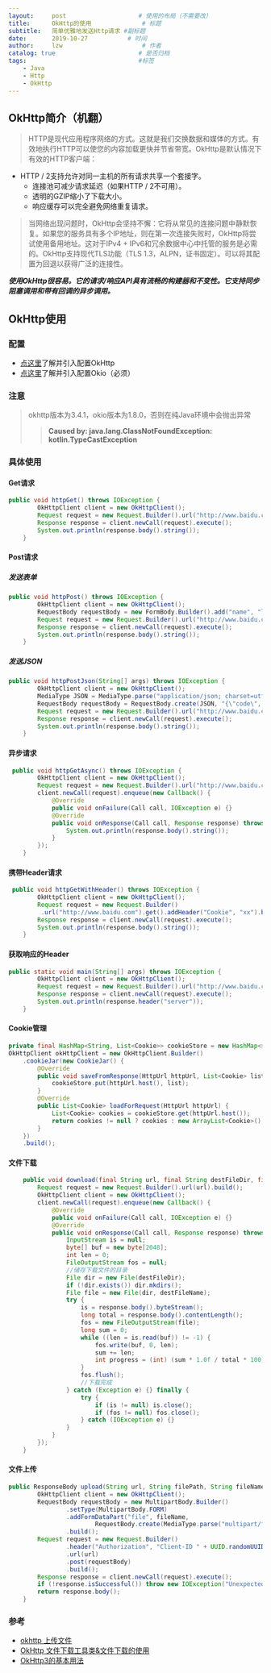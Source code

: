 ```yaml
---
layout:     post                    # 使用的布局（不需要改）
title:      OkHttp的使用              # 标题 
subtitle:   简单优雅地发送Http请求 #副标题
date:       2019-10-27           # 时间
author:     lzw                      # 作者
catalog: true                       # 是否归档
tags:                               #标签
    - Java
    - Http
    - OkHttp
---
```


## OkHttp简介（机翻）

> HTTP是现代应用程序网络的方式。这就是我们交换数据和媒体的方式。有效地执行HTTP可以使您的内容加载更快并节省带宽。OkHttp是默认情况下有效的HTTP客户端：

+ HTTP / 2支持允许对同一主机的所有请求共享一个套接字。
  + 连接池可减少请求延迟（如果HTTP / 2不可用）。
  + 透明的GZIP缩小了下载大小。
  + 响应缓存可以完全避免网络重复请求。

> 当网络出现问题时，OkHttp会坚持不懈：它将从常见的连接问题中静默恢复。如果您的服务具有多个IP地址，则在第一次连接失败时，OkHttp将尝试使用备用地址。这对于IPv4 + IPv6和冗余数据中心中托管的服务是必需的。OkHttp支持现代TLS功能（TLS 1.3，ALPN，证书固定）。可以将其配置为回退以获得广泛的连接性。

___使用OkHttp很容易。它的请求/响应API具有流畅的构建器和不变性。它支持同步阻塞调用和带有回调的异步调用。___

## OkHttp使用

### 配置

+ [点这里](https://mvnrepository.com/artifact/com.squareup.okhttp3/okhttp/3.4.1)了解并引入配置OkHttp
+ [点这里](https://mvnrepository.com/artifact/com.squareup.okio/okio/1.8.0)了解并引入配置Okio（必须）

### 注意

> okhttp版本为3.4.1，okio版本为1.8.0，否则在纯Java环境中会抛出异常
>> **Caused by: java.lang.ClassNotFoundException: kotlin.TypeCastException**

### 具体使用

#### Get请求

```java
public void httpGet() throws IOException {
        OkHttpClient client = new OkHttpClient();
        Request request = new Request.Builder().url("http://www.baidu.com").get().build();
        Response response = client.newCall(request).execute();
        System.out.println(response.body().string());
    }
```

#### Post请求

##### 发送表单

```java
public void httpPost() throws IOException {
        OkHttpClient client = new OkHttpClient();
        RequestBody requestBody = new FormBody.Builder().add("name", "lzw-723").build();
        Request request = new Request.Builder().url("http://www.baidu.com").post(requestBody).build();
        Response response = client.newCall(request).execute();
        System.out.println(response.body().string());
    }
```

##### 发送JSON

```java
public void httpPostJson(String[] args) throws IOException {
        OkHttpClient client = new OkHttpClient();
        MediaType JSON = MediaType.parse("application/json; charset=utf-8");
        RequestBody requestBody = RequestBody.create(JSON, "{\"code\", 0}");;
        Request request = new Request.Builder().url("http://www.baidu.com").post(requestBody).build();
        Response response = client.newCall(request).execute();
        System.out.println(response.body().string());
    }
```

#### 异步请求

```java
 public void httpGetAsync() throws IOException {
        OkHttpClient client = new OkHttpClient();
        Request request = new Request.Builder().url("http://www.baidu.com").get().build();
        client.newCall(request).enqueue(new Callback() {
            @Override
            public void onFailure(Call call, IOException e) {}
            @Override
            public void onResponse(Call call, Response response) throws IOException {
                System.out.println(response.body().string());
            }
        });
    }
```

#### 携带Header请求

```java
 public void httpGetWithHeader() throws IOException {
        OkHttpClient client = new OkHttpClient();
        Request request = new Request.Builder()
         .url("http://www.baidu.com").get().addHeader("Cookie", "xx").build();
        Response response = client.newCall(request).execute();
        System.out.println(response.body().string());
    }
```

#### 获取响应的Header

```java
public static void main(String[] args) throws IOException {
        OkHttpClient client = new OkHttpClient();
        Request request = new Request.Builder().url("http://www.baidu.com").get().build();
        Response response = client.newCall(request).execute();
        System.out.println(response.header("server"));
    }
```

#### Cookie管理

```java
private final HashMap<String, List<Cookie>> cookieStore = new HashMap<>();
OkHttpClient okHttpClient = new OkHttpClient.Builder()
    .cookieJar(new CookieJar() {
        @Override
        public void saveFromResponse(HttpUrl httpUrl, List<Cookie> list) {
            cookieStore.put(httpUrl.host(), list);
        }
        @Override
        public List<Cookie> loadForRequest(HttpUrl httpUrl) {
            List<Cookie> cookies = cookieStore.get(httpUrl.host());
            return cookies != null ? cookies : new ArrayList<Cookie>();
        }
    })
    .build();
```

#### 文件下载

```java
    public void download(final String url, final String destFileDir, final String destFileName) {
        Request request = new Request.Builder().url(url).build();
        OkHttpClient client = new OkHttpClient();
        client.newCall(request).enqueue(new Callback() {
            @Override
            public void onFailure(Call call, IOException e) {}
            @Override
            public void onResponse(Call call, Response response) throws IOException {
                InputStream is = null;
                byte[] buf = new byte[2048];
                int len = 0;
                FileOutputStream fos = null;
                //储存下载文件的目录
                File dir = new File(destFileDir);
                if (!dir.exists()) dir.mkdirs();
                File file = new File(dir, destFileName);
                try {
                    is = response.body().byteStream();
                    long total = response.body().contentLength();
                    fos = new FileOutputStream(file);
                    long sum = 0;
                    while ((len = is.read(buf)) != -1) {
                        fos.write(buf, 0, len);
                        sum += len;
                        int progress = (int) (sum * 1.0f / total * 100);
                    }
                    fos.flush();
                    //下载完成
                } catch (Exception e) {} finally {
                    try {
                        if (is != null) is.close();
                        if (fos != null) fos.close();
                    } catch (IOException e) {}
                }
            }
        });
    }
```

#### 文件上传

```java
public ResponseBody upload(String url, String filePath, String fileName) throws Exception {
        OkHttpClient client = new OkHttpClient();
        RequestBody requestBody = new MultipartBody.Builder()
                .setType(MultipartBody.FORM)
                .addFormDataPart("file", fileName,
                        RequestBody.create(MediaType.parse("multipart/form-data"), new File(filePath)))
                .build();
        Request request = new Request.Builder()
                .header("Authorization", "Client-ID " + UUID.randomUUID())
                .url(url)
                .post(requestBody)
                .build();
        Response response = client.newCall(request).execute();
        if (!response.isSuccessful()) throw new IOException("Unexpected code " + response)
        return response.body();
    }
```

### 参考

+ [okhttp 上传文件](https://www.jianshu.com/p/d176b35510c9)
+ [OkHttp 文件下载工具类&文件下载的使用](https://www.e-learn.cn/content/qita/647363)
+ [OkHttp3的基本用法](https://cloud.tencent.com/developer/article/1351415)